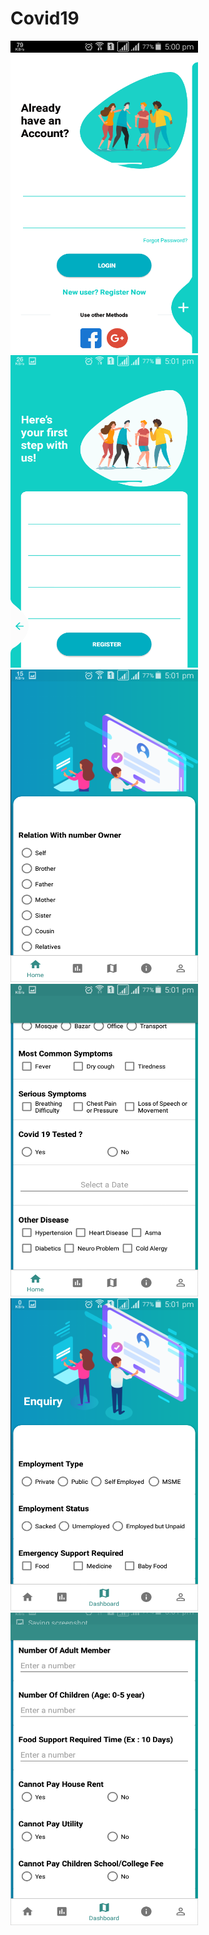 # Covid19


 <img src="images/login.png" width="300" height="500" > <img src="images/register.png" width="300" height="500" > 
  <img src="images/home.png" width="300" height="500" > <img src="images/home2.png" width="300" height="500" >
  <img src="images/enquiry.png" width="300" height="500" > <img src="images/enquiry2.png" width="300" height="500" > 
